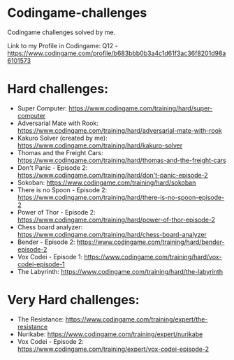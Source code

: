 # Codingame-challenges
Codingame challenges solved by me.

Link to my Profile in Codingame: Q12 - https://www.codingame.com/profile/b683bbb0b3a4c1d61f3ac36f8201d98a6101573

# Hard challenges:
- Super Computer: https://www.codingame.com/training/hard/super-computer
- Adversarial Mate with Rook: https://www.codingame.com/training/hard/adversarial-mate-with-rook
- Kakuro Solver (created by me): https://www.codingame.com/training/hard/kakuro-solver
- Thomas and the Freight Cars: https://www.codingame.com/training/hard/thomas-and-the-freight-cars
- Don't Panic - Episode 2: https://www.codingame.com/training/hard/don't-panic-episode-2
- Sokoban: https://www.codingame.com/training/hard/sokoban
- There is no Spoon - Episode 2: https://www.codingame.com/training/hard/there-is-no-spoon-episode-2
- Power of Thor - Episode 2: https://www.codingame.com/training/hard/power-of-thor-episode-2
- Chess board analyzer: https://www.codingame.com/training/hard/chess-board-analyzer
- Bender - Episode 2: https://www.codingame.com/training/hard/bender-episode-2
- Vox Codei - Episode 1: https://www.codingame.com/training/hard/vox-codei-episode-1
- The Labyrinth: https://www.codingame.com/training/hard/the-labyrinth

# Very Hard challenges:
- The Resistance: https://www.codingame.com/training/expert/the-resistance
- Nurikabe: https://www.codingame.com/training/expert/nurikabe
- Vox Codei - Episode 2: https://www.codingame.com/training/expert/vox-codei-episode-2
